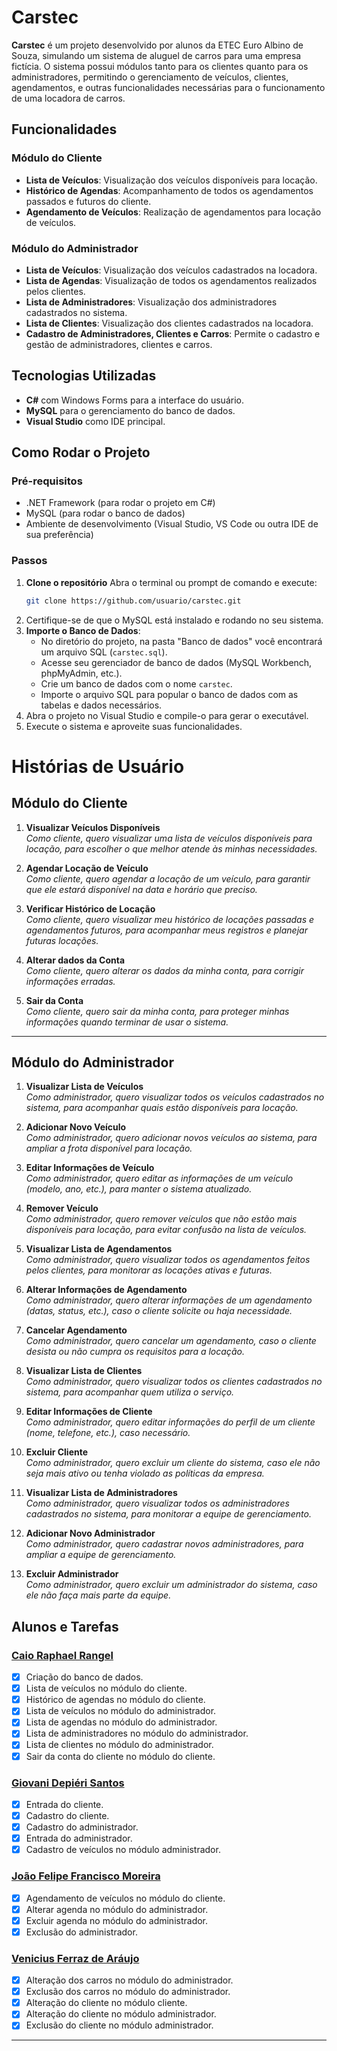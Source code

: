 # Carstec

**Carstec** é um projeto desenvolvido por alunos da ETEC Euro Albino de Souza, simulando um sistema de aluguel de carros para uma empresa fictícia. O sistema possui módulos tanto para os clientes quanto para os administradores, permitindo o gerenciamento de veículos, clientes, agendamentos, e outras funcionalidades necessárias para o funcionamento de uma locadora de carros.

## Funcionalidades

### Módulo do Cliente
- **Lista de Veículos**: Visualização dos veículos disponíveis para locação.
- **Histórico de Agendas**: Acompanhamento de todos os agendamentos passados e futuros do cliente.
- **Agendamento de Veículos**: Realização de agendamentos para locação de veículos.
  
### Módulo do Administrador
- **Lista de Veículos**: Visualização dos veículos cadastrados na locadora.
- **Lista de Agendas**: Visualização de todos os agendamentos realizados pelos clientes.
- **Lista de Administradores**: Visualização dos administradores cadastrados no sistema.
- **Lista de Clientes**: Visualização dos clientes cadastrados na locadora.
- **Cadastro de Administradores, Clientes e Carros**: Permite o cadastro e gestão de administradores, clientes e carros.


## Tecnologias Utilizadas
- **C#** com Windows Forms para a interface do usuário.
- **MySQL** para o gerenciamento do banco de dados.
- **Visual Studio** como IDE principal.

## Como Rodar o Projeto

### Pré-requisitos
- .NET Framework (para rodar o projeto em C#)
- MySQL (para rodar o banco de dados)
- Ambiente de desenvolvimento (Visual Studio, VS Code ou outra IDE de sua preferência)

### Passos
1. **Clone o repositório**
   Abra o terminal ou prompt de comando e execute:
   ```bash
   git clone https://github.com/usuario/carstec.git
2. Certifique-se de que o MySQL está instalado e rodando no seu sistema.
3. **Importe o Banco de Dados**:
   - No diretório do projeto, na pasta "Banco de dados" você encontrará um arquivo SQL (`carstec.sql`).
   - Acesse seu gerenciador de banco de dados (MySQL Workbench, phpMyAdmin, etc.).
   - Crie um banco de dados com o nome `carstec`.
   - Importe o arquivo SQL para popular o banco de dados com as tabelas e dados necessários.
4. Abra o projeto no Visual Studio e compile-o para gerar o executável.
5. Execute o sistema e aproveite suas funcionalidades.

# Histórias de Usuário

## Módulo do Cliente

1. **Visualizar Veículos Disponíveis**  
   *Como cliente, quero visualizar uma lista de veículos disponíveis para locação, para escolher o que melhor atende às minhas necessidades.*

2. **Agendar Locação de Veículo**  
   *Como cliente, quero agendar a locação de um veículo, para garantir que ele estará disponível na data e horário que preciso.*

3. **Verificar Histórico de Locação**  
   *Como cliente, quero visualizar meu histórico de locações passadas e agendamentos futuros, para acompanhar meus registros e planejar futuras locações.*

4. **Alterar dados da Conta**  
   *Como cliente, quero alterar os dados da minha conta, para corrigir informações erradas.*

5. **Sair da Conta**  
   *Como cliente, quero sair da minha conta, para proteger minhas informações quando terminar de usar o sistema.*

---

## Módulo do Administrador

1. **Visualizar Lista de Veículos**  
   *Como administrador, quero visualizar todos os veículos cadastrados no sistema, para acompanhar quais estão disponíveis para locação.*

2. **Adicionar Novo Veículo**  
   *Como administrador, quero adicionar novos veículos ao sistema, para ampliar a frota disponível para locação.*

3. **Editar Informações de Veículo**  
   *Como administrador, quero editar as informações de um veículo (modelo, ano, etc.), para manter o sistema atualizado.*

4. **Remover Veículo**  
   *Como administrador, quero remover veículos que não estão mais disponíveis para locação, para evitar confusão na lista de veículos.*

5. **Visualizar Lista de Agendamentos**  
   *Como administrador, quero visualizar todos os agendamentos feitos pelos clientes, para monitorar as locações ativas e futuras.*

6. **Alterar Informações de Agendamento**  
   *Como administrador, quero alterar informações de um agendamento (datas, status, etc.), caso o cliente solicite ou haja necessidade.*

7. **Cancelar Agendamento**  
   *Como administrador, quero cancelar um agendamento, caso o cliente desista ou não cumpra os requisitos para a locação.*

8. **Visualizar Lista de Clientes**  
   *Como administrador, quero visualizar todos os clientes cadastrados no sistema, para acompanhar quem utiliza o serviço.*

9. **Editar Informações de Cliente**  
   *Como administrador, quero editar informações do perfil de um cliente (nome, telefone, etc.), caso necessário.*

10. **Excluir Cliente**  
    *Como administrador, quero excluir um cliente do sistema, caso ele não seja mais ativo ou tenha violado as políticas da empresa.*

11. **Visualizar Lista de Administradores**  
    *Como administrador, quero visualizar todos os administradores cadastrados no sistema, para monitorar a equipe de gerenciamento.*

12. **Adicionar Novo Administrador**  
    *Como administrador, quero cadastrar novos administradores, para ampliar a equipe de gerenciamento.*
    
13. **Excluir Administrador**  
    *Como administrador, quero excluir um administrador do sistema, caso ele não faça mais parte da equipe.*


## Alunos e Tarefas

### [Caio Raphael Rangel](https://github.com/caiopa3)
- [x] Criação do banco de dados.
- [x] Lista de veículos no módulo do cliente.
- [x] Histórico de agendas no módulo do cliente.
- [x] Lista de veículos no módulo do administrador.
- [x] Lista de agendas no módulo do administrador.
- [x] Lista de administradores no módulo do administrador.
- [x] Lista de clientes no módulo do administrador.
- [x] Sair da conta do cliente no módulo do cliente.

### [Giovani Depiéri Santos](https://github.com/Maracaruja)
- [x] Entrada do cliente.
- [x] Cadastro do cliente.
- [x] Cadastro do administrador.
- [x] Entrada do administrador.
- [x] Cadastro de veículos no módulo administrador.

### [João Felipe Francisco Moreira](https://github.com/joaofelipe80)
- [x] Agendamento de veículos no módulo do cliente.
- [x] Alterar agenda no módulo do administrador.
- [x] Excluir agenda no módulo do administrador.
- [x] Exclusão do administrador.
      
### [Venicius Ferraz de Aráujo](https://github.com/venicius-braco)
- [x] Alteração dos carros no módulo do administrador.
- [x] Exclusão dos carros no módulo do administrador.
- [x] Alteração do cliente no módulo cliente.
- [x] Alteração do cliente no módulo administrador.
- [x] Exclusão do cliente no módulo administrador.

---
